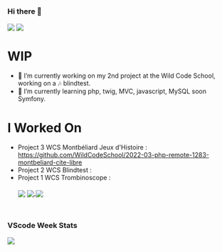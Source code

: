 ### Hi there 👋

  <img align="center" src="https://github-readme-stats.vercel.app/api?username=trueChoan&show_icons=true&hide=issues&theme=highcontrast" /> <img align="center" src="https://github-readme-stats.vercel.app/api/top-langs/?username=truechoan&theme=highcontrast&layout=compact" />


# WIP

- 🔭 I’m currently working on my 2nd project at the Wild Code School, working on a 🎶 blindtest.<br> 
- 🌱 I’m currently learning php, twig, MVC, javascript, MySQL soon Symfony.

# I Worked On
- Project 3 WCS Montbéliard Jeux d'Histoire : https://github.com/WildCodeSchool/2022-03-php-remote-1283-montbeliard-cite-libre
- Project 2 WCS Blindtest :
- Project 1 WCS Trombinoscope : <br><br>
 <a href='https://github.com/MarysaR/Trombinoscope'><img align="center" src="https://github-readme-stats.vercel.app/api/pin/?username=marysar&repo=Trombinoscope&show_owner=false&theme=highcontrast" /></a> <a href='https://github.com/WildCodeSchool/2022-03-php-remotefr-p2-blind-test'> <img align="center" src="https://github-readme-stats.vercel.app/api/pin/?username=WildCodeSchool&repo=2022-03-php-remotefr-p2-blind-test&show_owner=true&theme=highcontrast" /> </a>
 <a href='https://github.com/WildCodeSchool/2022-03-php-remote-1283-montbeliard-cite-libre'> <img align="center" src="https://github-readme-stats.vercel.app/api/pin/?username=WildCodeSchool&repo=2022-03-php-remote-1283-montbeliard-cite-libre&show_owner=true&theme=highcontrast" /> </a>
 


<!--
**trueChoan/trueChoan** is a ✨ _special_ ✨ repository because its `README.md` (this file) appears on your GitHub profile.
https://github.com/anuraghazra/github-readme-stats
Here are some ideas to get you started:

- 🔭 I’m currently working on ...
- 🌱 I’m currently learning ...
- 👯 I’m looking to collaborate on ...
- 🤔 I’m looking for help with ...
- 💬 Ask me about ...
- 📫 How to reach me: ...
- 😄 Pronouns: ...
- ⚡ Fun fact: ...
--><br>
### VScode Week Stats 
 <img align="center" src="https://github-readme-stats.vercel.app/api/wakatime?username=trueChoan&theme=highcontrast" />

